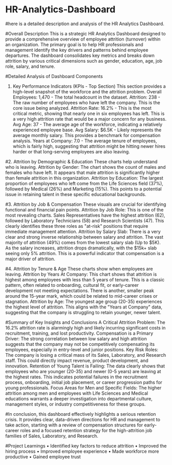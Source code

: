 # HR-Analytics-Dashboard

#here is a detailed description and analysis of the HR Analytics Dashboard.

#Overall Description
This is a strategic HR Analytics Dashboard designed to provide a comprehensive overview of employee attrition (turnover) within an organization. The primary goal is to help HR professionals and management identify the key drivers and patterns behind employee departures. The dashboard consolidates key metrics and breaks down attrition by various critical dimensions such as gender, education, age, job role, salary, and tenure.

#Detailed Analysis of Dashboard Components
1. Key Performance Indicators (KPIs - Top Section)
This section provides a high-level snapshot of the workforce and the attrition problem.
Overall Employees: 1,470 - The total headcount in the dataset.
Attrition: 238 - The raw number of employees who have left the company. This is the core issue being analyzed.
Attrition Rate: 16.2% - This is the most critical metric, showing that nearly one in six employees has left. This is a very high attrition rate that would be a major concern for any business.
Avg Age: 37 - The average age of the workforce, indicating a relatively experienced employee base.
Avg Salary: $6.5K - Likely represents the average monthly salary. This provides a benchmark for compensation analysis.
Years at Company: 7.0 - The average tenure of employees, which is fairly high, suggesting that attrition might be hitting newer hires harder or that long-serving employees are also leaving.

#2. Attrition by Demographic & Education
These charts help understand who is leaving.
Attrition by Gender: The chart shows the count of males and females who have left. It appears that male attrition is significantly higher than female attrition in this organization.
Attrition by Education: The largest proportion of employees who left come from the Life Sciences field (37%), followed by Medical (26%) and Marketing (15%). This points to a potential issue in retaining talent in these specific educational backgrounds.

#3. Attrition by Job & Compensation
These visuals are crucial for identifying functional and financial pain points.
Attrition by Job Role: This is one of the most revealing charts.
Sales Representatives have the highest attrition (62), followed by Laboratory Technicians (58) and Research Scientists (47).
This clearly identifies these three roles as "at-risk" positions that require immediate management attention.
Attrition by Salary Slab: There is a very clear and strong inverse relationship between salary and attrition.
The vast majority of attrition (49%) comes from the lowest salary slab (Up to $5K).
As the salary increases, attrition drops dramatically, with the $15k+ slab seeing only 5% attrition.
This is a powerful indicator that compensation is a major driver of attrition.

#4. Attrition by Tenure & Age
These charts show when employees are leaving.
Attrition by Years At Company: This chart shows that attrition is highest among employees with less than 5 years of tenure. This is a classic pattern, often related to onboarding, cultural fit, or early-career development not meeting expectations. There is another, smaller peak around the 15-year mark, which could be related to mid-career crises or stagnation.
Attrition by Age: The youngest age group (20-35) experiences the highest level of attrition. This aligns with the "Years at Company" data, suggesting that the company is struggling to retain younger, newer talent.

#Summary of Key Insights and Conclusions
A Critical Attrition Problem: The 16.2% attrition rate is alarmingly high and likely incurring significant costs in recruitment, training, and lost productivity.
Compensation is a Primary Driver: The strong correlation between low salary and high attrition suggests that the company may not be competitively compensating its employees, especially in entry-level and junior positions.
Key Risk Roles: The company is losing a critical mass of its Sales, Laboratory, and Research staff. This could directly impact revenue, product development, and innovation.
Retention of Young Talent is Failing: The data clearly shows that employees who are younger (20-35) and newer (0-5 years) are leaving at the highest rates. This indicates potential failures in the recruitment process, onboarding, initial job placement, or career progression paths for young professionals.
Focus Areas for Men and Specific Fields: The higher attrition among men and employees with Life Sciences and Medical educations warrants a deeper investigation into departmental culture, management styles, or industry competitiveness for these groups.

#In conclusion,
this dashboard effectively highlights a serious retention crisis. It provides clear, data-driven directions for HR and management to take action, starting with a review of compensation structures for early-career roles and a focused retention strategy for the high-attrition job families of Sales, Laboratory, and Research.

#Project Learnings
• Identified key factors to reduce attrition
• Improved the hiring process
• Improved employee experience
• Made workforce more productive
• Gained employee trust
